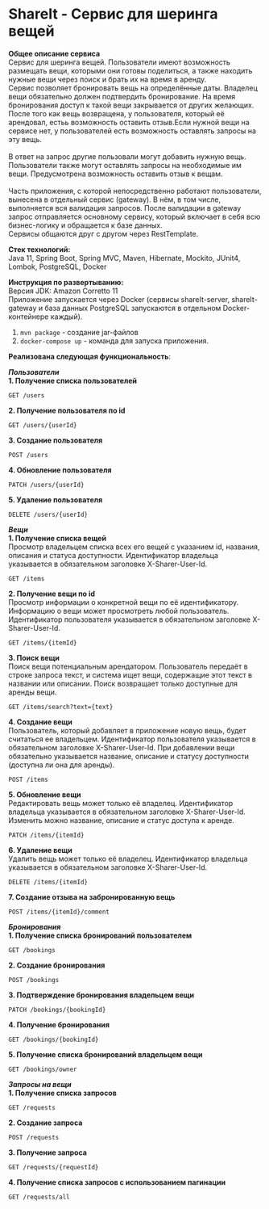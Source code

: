 # ShareIt - Сервис для шеринга вещей      
**Общее описание сервиса** <br /> 
Сервис для шеринга вещей. Пользователи имеют возможность размещать вещи, которыми они готовы поделиться, а также находить нужные вещи через поиск и брать их на время в аренду. <br /> 
Сервис позволяет бронировать вещь на определённые даты. Владелец вещи обязательно должен подтвердить бронирование.  На время бронирования доступ к такой вещи закрывается от других желающих. После того как вещь возвращена, у пользователя, который её арендовал, естьь возможность оставить отзыв.Если нужной вещи на сервисе нет, у пользователей есть возможность оставлять запросы на эту вещь. <br />  
В ответ на запрос другие пользовали могут добавить нужную вещь. Пользователи также могут оставлять запросы на необходимые им вещи. Предусмотрена возможность оставить отзыв к вещам. <br />  
Часть приложения, с которой непосредственно работают пользователи, вынесена в отдельный сервис (gateway). В нём, в том числе, выполняется вся валидация запросов. После валидации в gateway запрос отправляется основному сервису, который включает в себя всю бизнес-логику и обращается к базе данных.  <br /> 
Сервисы общаются друг с другом через RestTemplate. <br /> 

**Стек технологий:** <br /> 
Java 11, Spring Boot, Spring MVC, Maven, Hibernate, Mockito, JUnit4, Lombok, PostgreSQL, Docker <br /> 

**Инструкция по развертыванию:** <br /> 
Версия JDK: Amazon Corretto 11      
Приложение запускается через Docker (сервисы shareIt-server, shareIt-gateway и база данных PostgreSQL запускаются в отдельном Docker-контейнере каждый).         
   
1. ```mvn package``` - создание jar-файлов        
2. ```docker-compose up``` - команда для запуска приложения.       

**Реализована следующая функциональность**:      

***Пользователи*** <br /> 
**1. Получение списка пользователей** <br /> 

```
GET /users
```
**2. Получение пользователя по id** <br /> 

```
GET /users/{userId}
```
**3. Создание пользователя** <br /> 

```
POST /users
```
**4. Обновление пользователя** <br /> 

```
PATCH /users/{userId}
```
**5. Удаление пользователя** <br /> 

```
DELETE /users/{userId}
```
    
***Вещи*** <br /> 
**1. Получение списка вещей** <br /> 
Просмотр владельцем списка всех его вещей с указанием id, названия, описания и статуса доступности. Идентификатор владельца указывается в обязательном заголовке X-Sharer-User-Id.
```
GET /items
```
**2. Получение вещи по id** <br /> 
Просмотр информации о конкретной вещи по её идентификатору. Информацию о вещи может просмотреть любой пользователь. Идентификатор пользователя указывается в обязательном заголовке X-Sharer-User-Id.
```
GET /items/{itemId}
```
**3. Поиск вещи** <br /> 
Поиск вещи потенциальным арендатором. Пользователь передаёт в строке запроса текст, и система ищет вещи, содержащие этот текст в названии или описании. Поиск возвращает только доступные для аренды вещи.
```
GET /items/search?text={text}
```
**4. Создание вещи** <br /> 
Пользователь, который добавляет в приложение новую вещь, будет считаться ее владельцем. Идентификатор пользователя указывается в обязательном заголовке X-Sharer-User-Id. При добавлении вещи обязательно указывается название, описание и статусу доступности (доступна ли она для аренды).
```
POST /items
```
**5. Обновление вещи** <br /> 
Редактировать вещь может только её владелец. Идентификатор владельца указывается в обязательном заголовке X-Sharer-User-Id. Изменить можно название, описание и статус доступа к аренде. 
```
PATCH /items/{itemId}
```
**6. Удаление вещи** <br /> 
Удалить вещь может только её владелец. Идентификатор владельца указывается в обязательном заголовке X-Sharer-User-Id.
```
DELETE /items/{itemId}
```
**7. Создание отзыва на забронированную вещь** <br /> 
```
POST /items/{itemId}/comment
```
***Бронирования*** <br /> 
**1. Получение списка бронирований пользователем** <br /> 
```
GET /bookings
```
**2. Создание бронирования** <br /> 
```
POST /bookings
```
**3. Подтверждение бронирования владельцем вещи** <br /> 
```
PATCH /bookings/{bookingId}
```
**4. Получение бронирования** <br /> 
```
GET /bookings/{bookingId}
```
**5. Получение списка бронирований владельцем вещи** <br /> 
```
GET /bookings/owner
```

***Запросы на вещи*** <br /> 
**1. Получение списка запросов** <br /> 
```
GET /requests
```
**2. Создание запроса** <br /> 
```
POST /requests
```
**3. Получение запроса** <br /> 
```
GET /requests/{requestId}
```
**4. Получение списка запросов с использованием пагинации** <br /> 
```
GET /requests/all
```
